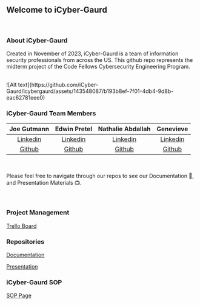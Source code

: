 ## Welcome to iCyber-Gaurd

<br>



### About iCyber-Gaurd

Created in November of 2023, iCyber-Gaurd is a team of information security professionals from across the US. This github repo represents the midterm project of the Code Fellows Cybersecurity Engineering Program.

<br>
![Alt text](https://github.com/iCyber-Gaurd/icybergaurd/assets/143548087/b193b8ef-7f01-4db4-9d8b-eac62781eee0)


### iCyber-Gaurd Team Members

| Joe Gutmann | Edwin Pretel | Nathalie Abdallah | Genevieve |
|:----------------------:|:-----------------------:|:----------------------:|:----------------------:|
| [Linkedin](https://www.linkedin.com/in/joegutmann/) | [Linkedin](http://www.linkedin.com/in/preteledwin) | [Linkedin](https://www.linkedin.com/in/nataliabdallah) | [Linkedin]() 
| [Github](https://github.com/Joegutmann) | [Github](http://www.linkedin.com/in/preteledwin) | [Github](https://github.com/nataliabdallah) | [Github]() 

<br>

Please feel free to navigate through our repos to see our Documentation 📝, and Presentation Materials 📺.

<br>

### Project Management

[Trello Board](https://trello.com/b/Qx70t40h/icyber-gaurd)
<br>

### Repositories

[Documentation](https://github.com/iCyber-Gaurd/Documentation)

[Presentation](https://github.com/Cerulean-Shield/Presentation)

### iCyber-Gaurd SOP
[SOP Page](https://github.com/iCyber-Gaurd/SOP)
